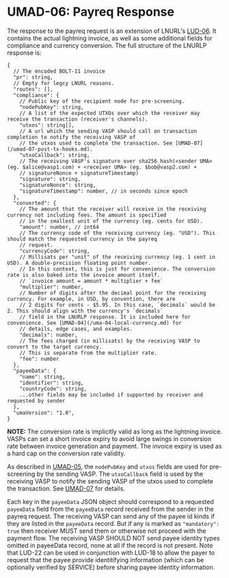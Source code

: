 # UMAD-06: Payreq Response

The response to the payreq request is an extension of LNURL's [LUD-06](https://github.com/lnurl/luds/blob/luds/06.md).
It contains the actual lightning invoice, as well as some additional fields for compliance and currency conversion.
The full structure of the LNURLP response is:

```raw
{
  // The encoded BOLT-11 invoice
  "pr": string,
  // Empty for legcy LNURL reasons.
  "routes": [],
  "compliance": {
    // Public key of the recipient node for pre-screening.
    "nodePubKey": string,
    // A list of the expected UTXOs over which the receiver may receive the transaction (receiver's channels).
    "utxos": string[],
    // A url which the sending VASP should call on transaction completion to notify the receiving VASP of
    // the utxos used to complete the transaction. See [UMAD-07](/umad-07-post-tx-hooks.md).
    "utxoCallback": string,
    // The receiving VASP's signature over sha256_hash(<sender UMA> (eg. $alice@vasp1.com) + <receiver UMA> (eg. $bob@vasp2.com) +
    // signatureNonce + signatureTimestamp)
    "signature": string,
    "signatureNonce": string,
    "signatureTimestamp": number, // in seconds since epoch
  },
  "converted": {
    // The amount that the receiver will receive in the receiving currency not including fees. The amount is specified
    // in the smallest unit of the currency (eg. cents for USD).
    "amount": number, // int64
    // The currency code of the receiving currency (eg. "USD"). This should match the requested currency in the payreq
    // request.
    "currencyCode": string,
    // Millisats per "unit" of the receiving currency (eg. 1 cent in USD). A double-precision floating point number.
    // In this context, this is just for convenience. The conversion rate is also baked into the invoice amount itself.
    // `invoice amount = amount * multiplier + fee`
    "multiplier": number,
    // Number of digits after the decimal point for the receiving currency. For example, in USD, by convention, there are
    // 2 digits for cents - $5.95. In this case, `decimals` would be 2. This should align with the currency's `decimals`
    // field in the LNURLP response. It is included here for convenience. See [UMAD-04](/uma-04-local-currency.md) for
    // details, edge cases, and examples.
    "decimals": number,
    // The fees charged (in millisats) by the receiving VASP to convert to the target currency.
    // This is separate from the multiplier rate.
    "fee": number
  },
  "payeeData": {
    "name": string,
    "identifier": string,
    "countryCode": string,
    ...other fields may be included if supported by receiver and requested by sender
  },
  "umaVersion": "1.0",
}
```

**NOTE:** The conversion rate is implicitly valid as long as the lightning invoice. VASPs can set a short invoice
expiry to avoid large swings in conversion rate between invoice generation and payment. The invoice expiry is used as
a hard cap on the conversion rate validity.

As described in [UMAD-05](/umad-05-payreq-request.md), the `nodePubKey` and `utxos` fields are used for pre-screening
by the sending VASP. The `utxoCallback` field is used by the receiving VASP to notify the sending VASP of the utxos
used to complete the transaction. See [UMAD-07](/umad-07-post-tx-hooks.md) for details.

Each key in the `payeeData` JSON object should correspond to a requested `payeeData` field from the `payeeData` record
received from the sender in the payreq request. The receiving VASP can send any of the payee id kinds if they are listed
in the `payeeData` record. But if any is marked as `"mandatory": true` then receiver MUST send them or otherwise
not proceed with the payment flow. The receiving VASP SHOULD NOT send payee identity types omitted in payeeData record,
none at all if the record is not present. Note that LUD-22 can be used in conjunction with LUD-18 to allow the payer to
request that the payee provide identitifying information (which can be optionally verified by SERVICE) before sharing
payee identity information.
